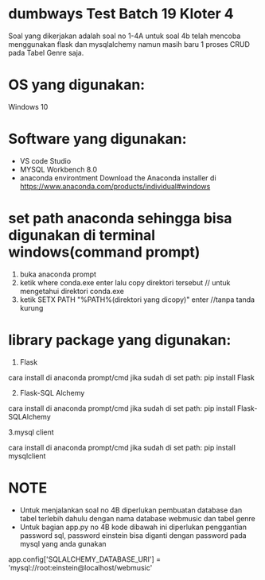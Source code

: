 # dumbways Test Batch 19 Kloter 4
Soal yang dikerjakan adalah soal no 1-4A
untuk soal 4b telah mencoba menggunakan flask dan mysqlalchemy namun masih baru 1 proses CRUD pada Tabel Genre saja. 

# OS yang digunakan:
Windows 10 

# Software yang digunakan: 
- VS code Studio
- MYSQL Workbench 8.0
- anaconda environtment Download the Anaconda installer di https://www.anaconda.com/products/individual#windows



# set path anaconda sehingga bisa digunakan di terminal windows(command prompt)
1. buka anaconda prompt
2. ketik where conda.exe enter lalu copy direktori tersebut // untuk mengetahui direktori conda.exe
3. ketik SETX PATH "%PATH%(direktori yang dicopy)" enter //tanpa tanda kurung

# library package yang digunakan:
1. Flask

cara install di anaconda prompt/cmd jika sudah di set path:
pip install Flask

2. Flask-SQL Alchemy

cara install di anaconda prompt/cmd jika sudah di set path:
pip install Flask-SQLAlchemy

3.mysql client

cara install di anaconda prompt/cmd jika sudah di set path:
pip install mysqlclient


# NOTE
- Untuk menjalankan soal no 4B diperlukan pembuatan database dan tabel terlebih dahulu dengan nama database webmusic dan tabel genre
- Untuk bagian app.py no 4B kode dibawah ini diperlukan penggantian password sql, password einstein bisa diganti dengan password pada mysql yang anda gunakan

app.config['SQLALCHEMY_DATABASE_URI'] = 'mysql://root:einstein@localhost/webmusic'










